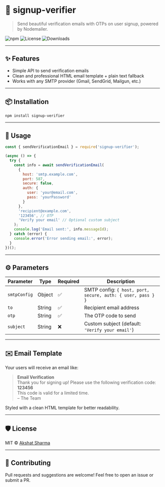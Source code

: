# 📧 signup-verifier

> Send beautiful verification emails with OTPs on user signup, powered by Nodemailer.

![npm](https://img.shields.io/npm/v/signup-verifier)
![License](https://img.shields.io/npm/l/signup-verifier)
![Downloads](https://img.shields.io/npm/dm/signup-verifier)

---

## ✨ Features

- Simple API to send verification emails
- Clean and professional HTML email template + plain text fallback
- Works with any SMTP provider (Gmail, SendGrid, Mailgun, etc.)

---

## 📦 Installation

```bash
npm install signup-verifier
```

---

## 🚀 Usage

```js
const { sendVerificationEmail } = require('signup-verifier');

(async () => {
  try {
    const info = await sendVerificationEmail(
      {
        host: 'smtp.example.com',
        port: 587,
        secure: false,
        auth: {
          user: 'your@email.com',
          pass: 'yourPassword'
        }
      },
      'recipient@example.com',
      '123456', // OTP
      'Verify your email' // Optional custom subject
    );
    console.log('Email sent:', info.messageId);
  } catch (error) {
    console.error('Error sending email:', error);
  }
})();
```

---

## ⚙️ Parameters

| Parameter     | Type     | Required | Description                                                     |
| ------------- | -------- | -------- | --------------------------------------------------------------- |
| `smtpConfig`  | Object   | ✅       | SMTP config: `{ host, port, secure, auth: { user, pass } }`     |
| `to`          | String   | ✅       | Recipient email address                                         |
| `otp`         | String   | ✅       | The OTP code to send                                           |
| `subject`     | String   | ❌       | Custom subject (default: `'Verify your email'`)                |

---

## ✉️ Email Template

Your users will receive an email like:

> **Email Verification**  
> Thank you for signing up! Please use the following verification code:  
> **123456**  
> This code is valid for a limited time.  
> – The Team

Styled with a clean HTML template for better readability.

---

## 🛡 License

MIT © [Akshat Sharma](mailto:akshatsharmasde@gmail.com)

---

## 🙌 Contributing

Pull requests and suggestions are welcome! Feel free to open an issue or submit a PR.
